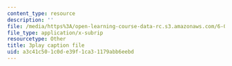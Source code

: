 ```yaml
---
content_type: resource
description: ''
file: /media/https%3A/open-learning-course-data-rc.s3.amazonaws.com/6-034-artificial-intelligence-fall-2010/a3c41c501c0de39f1ca31179abb6eebd_Tl_p5pgBsyM.srt
file_type: application/x-subrip
resourcetype: Other
title: 3play caption file
uid: a3c41c50-1c0d-e39f-1ca3-1179abb6eebd
---
```

